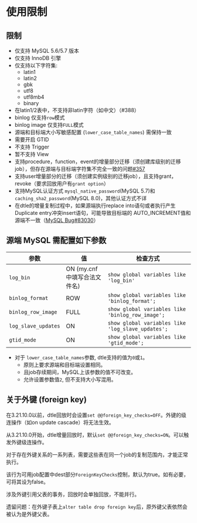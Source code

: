 # 使用限制

## 限制

* 仅支持 MySQL 5.6/5.7 版本
* 仅支持 InnoDB 引擎
* 仅支持以下字符集:
  * latin1
  * latin2
  * gbk
  * utf8
  * utf8mb4
  * binary
* 在latin1/2表中，不支持非latin字符（如中文）（#388） 
* binlog 仅支持`row`模式
* binlog image 仅支持`FULL`模式
* 源端和目标端大小写敏感配置 \(`lower_case_table_names`\) 需保持一致 
* 需要开启 GTID
* 不支持 Trigger
* 暂不支持 View
* 支持procedure，function，event的增量部分迁移（须创建库级别的迁移job），但存在源端与目标端字符集不完全一致的问题[\#357](https://github.com/actiontech/dtle/issues/357)
* 支持user增量部分的迁移（须创建实例级别的迁移job），且支持grant，revoke（要求回放用户有`grant option`）
* 支持MySQL认证方式 `mysql_native_password`(MySQL 5.7)和`caching_sha2_password`(MySQL 8.0)，其他认证方式不详
* 在dtle的增量复制过程中，如果源端执行replace into语句或者执行产生Duplicate entry冲突insert语句，可能导致目标端的 AUTO\_INCREMENT值和源端不一致（[MySQL Bug\#83030](https://bugs.mysql.com/bug.php?id=83030&tdsourcetag=s_pctim_aiomsg)）

## 源端 MySQL 需配置如下参数

| 参数 | 值 | 检查方式 |
| --- | --- | --- |
| `log_bin` | ON (my.cnf中填写合法文件名) | `show global variables like 'log_bin'` |
| `binlog_format` | ROW | `show global variables like 'binlog_format';` |
| `binlog_row_image` | FULL | `show global variables like 'binlog_row_image';` |
| `log_slave_updates` | ON | `show global variables like 'log_slave_updates';` |
| `gtid_mode` | ON | `show global variables like 'gtid_mode';` |

- 对于 `lower_case_table_names`参数, dtle支持的值为`0`或`1`。
  - 原则上要求源端和目标端设置相同。
  - 且job存续期间，MySQL上该参数的值不可改变。
  - 允许设置参数值`2`, 但不支持大小写混用。

## 关于外键 (foreign key)

在3.21.10.0以前，dtle回放时会设置`set @@foreign_key_checks=OFF`。外键的级连操作（如on update cascade）将无法生效。

从3.21.10.0开始，dtle增量回放时，默认`set @@foreign_key_checks=ON`。可以触发外键级连操作。

对于存在外键关系的一系列表，需要这些表在同一个job的复制范围内，才能正常执行。

该行为可用job配置中dest部分`ForeignKeyChecks`控制，默认为true。如有必要，可将其设为false。

涉及外键引用父表的事务，回放时会单独回放，不能并行。

遗留问题：在外键子表上`alter table drop foreign key`后，原外键父表依然会被认为是外键父表。
